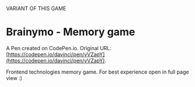 VARIANT OF THIS GAME
# Brainymo - Memory game

A Pen created on CodePen.io. Original URL: [https://codepen.io/davinci/pen/yVZapY](https://codepen.io/davinci/pen/yVZapY).

Frontend technologies memory game.
For best experience open in full page view :)
